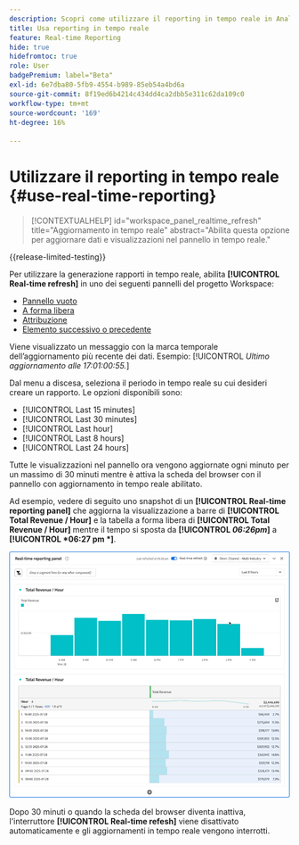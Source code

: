 ```yaml
---
description: Scopri come utilizzare il reporting in tempo reale in Analysis Workspace.
title: Usa reporting in tempo reale
feature: Real-time Reporting
hide: true
hidefromtoc: true
role: User
badgePremium: label="Beta"
exl-id: 6e7dba80-5fb9-4554-b989-85eb54a4bd6a
source-git-commit: 8f19ed6b4214c434dd4ca2dbb5e311c62da109c0
workflow-type: tm+mt
source-wordcount: '169'
ht-degree: 16%

---
```


# Utilizzare il reporting in tempo reale {#use-real-time-reporting}

>[!CONTEXTUALHELP]
>id="workspace_panel_realtime_refresh"
>title="Aggiornamento in tempo reale"
>abstract="Abilita questa opzione per aggiornare dati e visualizzazioni nel pannello in tempo reale."

{{release-limited-testing}}

Per utilizzare la generazione rapporti in tempo reale, abilita **[!UICONTROL Real-time refresh]** in uno dei seguenti pannelli del progetto Workspace:

* [Pannello vuoto](/help/analysis-workspace/c-panels/blank-panel.md)
* [A forma libera](/help/analysis-workspace/c-panels/freeform-panel.md)
* [Attribuzione](/help/analysis-workspace/c-panels/attribution.md)
* [Elemento successivo o precedente](/help/analysis-workspace/c-panels/next-previous.md)

Viene visualizzato un messaggio con la marca temporale dell’aggiornamento più recente dei dati. Esempio: [!UICONTROL  *Ultimo aggiornamento alle 17:01:00:55.*]

Dal menu a discesa, seleziona il periodo in tempo reale su cui desideri creare un rapporto. Le opzioni disponibili sono:

* [!UICONTROL Last 15 minutes]
* [!UICONTROL Last 30 minutes]
* [!UICONTROL Last hour]
* [!UICONTROL Last 8 hours]
* [!UICONTROL Last 24 hours]

Tutte le visualizzazioni nel pannello ora vengono aggiornate ogni minuto per un massimo di 30 minuti mentre è attiva la scheda del browser con il pannello con aggiornamento in tempo reale abilitato.

Ad esempio, vedere di seguito uno snapshot di un **[!UICONTROL Real-time reporting panel]** che aggiorna la visualizzazione a barre di **[!UICONTROL Total Revenue / Hour]** e la tabella a forma libera di **[!UICONTROL Total Revenue / Hour]** mentre il tempo si sposta da **[!UICONTROL *06:26pm*]** a **[!UICONTROL *06:27 pm *]**.

![Aggiornamento in tempo reale](assets/real-time-refresh.gif)

Dopo 30 minuti o quando la scheda del browser diventa inattiva, l&#39;interruttore **[!UICONTROL Real-time refesh]** viene disattivato automaticamente e gli aggiornamenti in tempo reale vengono interrotti.
